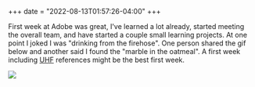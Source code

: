+++
date = "2022-08-13T01:57:26-04:00"
+++

First week at Adobe was great, I've learned a lot already, started meeting the overall team, and have started a couple small learning projects. At one point I joked I was "drinking from the firehose". One person shared the gif below and another said I found the "marble in the oatmeal". A first week including [UHF](https://www.imdb.com/title/tt0098546/) references might be the best first week.

![](/img/uhf.webp)
